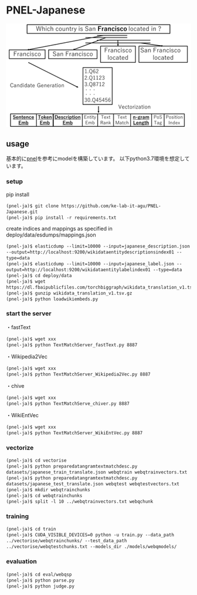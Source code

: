 # PNEL-Japanese
![PNEL](PNEL1.png)

## usage
基本的に[pnel](https://github.com/debayan/pnel)を参考にmodelを構築しています。
以下python3.7環境を想定しています。

### setup
pip install
```
(pnel-ja)$ git clone https://github.com/ke-lab-it-agu/PNEL-Japanese.git
(pnel-ja)$ pip install -r requirements.txt
```
create indices and mappings as specified in deploy/data/esdumps/mappings.json
```
(pnel-ja)$ elasticdump --limit=10000 --input=japanese_description.json --output=http://localhost:9200/wikidataentitydescriptionsindex01 --type=data
(pnel-ja)$ elasticdump --limit=10000 --input=japanese_label.json --output=http://localhost:9200/wikidataentitylabelindex01 --type=data
(pnel-ja)$ cd deploy/data
(pnel-ja)$ wget https://dl.fbaipublicfiles.com/torchbiggraph/wikidata_translation_v1.tsv.gz
(pnel-ja)$ gunzip wikidata_translation_v1.tsv.gz
(pnel-ja)$ python loadwikiembeds.py
```

### start the server
・fastText
```
(pnel-ja)$ wget xxx
(pnel-ja)$ python TextMatchServer_fastText.py 8887
```
・Wikipedia2Vec
```
(pnel-ja)$ wget xxx
(pnel-ja)$ python TextMatchServer_Wikipedia2Vec.py 8887
```
・chive
```
(pnel-ja)$ wget xxx
(pnel-ja)$ python TextMatchServe_chiver.py 8887
```
・WikiEntVec
```
(pnel-ja)$ wget xxx
(pnel-ja)$ python TextMatchServer_WikiEntVec.py 8887
```

### vectorize
```
(pnel-ja)$ cd vectorise
(pnel-ja)$ python preparedatangramtextmatchdesc.py datasets/japanese_train_translate.json webqtrain webqtrainvectors.txt
(pnel-ja)$ python preparedatangramtextmatchdesc.py datasets/japanese_test_translate.json webqtest webqtestvectors.txt
(pnel-ja)$ mkdir webqtrainchunks
(pnel-ja)$ cd webqtrainchunks
(pnel-ja)$ split -l 10 ../webqtrainvectors.txt webqchunk
```

### training
```
(pnel-ja)$ cd train
(pnel-ja)$ CUDA_VISIBLE_DEVICES=0 python -u train.py --data_path ../vectorise/webqtrainchunks/ --test_data_path ../vectorise/webqtestchunks.txt --models_dir ./models/webqmodels/
```

### evaluation
```
(pnel-ja)$ cd eval/webqsp
(pnel-ja)$ python parse.py
(pnel-ja)$ python judge.py
```

